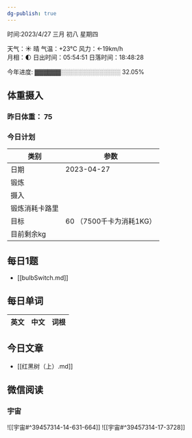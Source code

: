 ```yaml
---
dg-publish: true
---
```



时间:2023/4/27 三月 初八 星期四

天气：☀️   晴 气温：+23°C 风力：←19km/h  
月相：🌓 日出时间：05:54:51 日落时间：18:48:28

今年进度: ▓▓▓▓▓▓░░░░░░░░░░░░░░ 32.05%

## 体重摄入

### 昨日体重： 75
### 今日计划
| 类别           | 参数                    |
| -------------- | ----------------------- |
| 日期           | 2023-04-27               |
| 锻炼           |               |
| 摄入           |  |
| 锻炼消耗卡路里 | |
| 目标           | 60      （7500千卡为消耗1KG）                |
| 目前剩余kg               |                          |



## 每日1题

- [[bulbSwitch.md]]


## 每日单词

| 英文       | 中文       |词根|
| ---------- | ---------- | ---|


## 今日文章

- [[红黑树（上）.md]]


## 微信阅读

<!-- start of weread -->

### 宇宙
![[宇宙#^39457314-14-631-664]]
![[宇宙#^39457314-17-3728]]

<!-- end of weread -->
